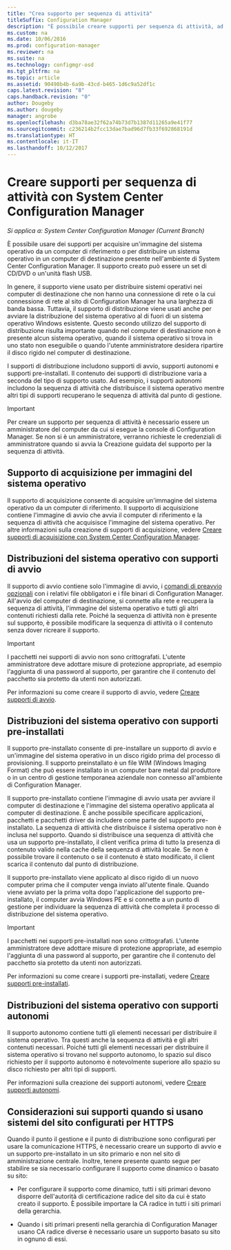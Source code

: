 ```yaml
---
title: "Crea supporto per sequenza di attività"
titleSuffix: Configuration Manager
description: "È possibile creare supporti per sequenza di attività, ad esempio un CD, per distribuire un sistema operativo in un computer di destinazione nell'ambiente di Configuration Manager."
ms.custom: na
ms.date: 10/06/2016
ms.prod: configuration-manager
ms.reviewer: na
ms.suite: na
ms.technology: configmgr-osd
ms.tgt_pltfrm: na
ms.topic: article
ms.assetid: 90498b4b-6a9b-43cd-b465-1d6c9a52df1c
caps.latest.revision: "8"
caps.handback.revision: "0"
author: Dougeby
ms.author: dougeby
manager: angrobe
ms.openlocfilehash: d3ba78ae32f62a74b73d7b1387d11265a9e41f77
ms.sourcegitcommit: c236214b2fcc13dae7bad96d7fb33f692868191d
ms.translationtype: HT
ms.contentlocale: it-IT
ms.lasthandoff: 10/12/2017
---
```

# <a name="create-task-sequence-media-with-system-center-configuration-manager"></a>Creare supporti per sequenza di attività con System Center Configuration Manager

*Si applica a: System Center Configuration Manager (Current Branch)*

È possibile usare dei supporti per acquisire un'immagine del sistema operativo da un computer di riferimento o per distribuire un sistema operativo in un computer di destinazione presente nell'ambiente di System Center Configuration Manager. Il supporto creato può essere un set di CD/DVD o un'unità flash USB.  

 In genere, il supporto viene usato per distribuire sistemi operativi nei computer di destinazione che non hanno una connessione di rete o la cui connessione di rete al sito di Configuration Manager ha una larghezza di banda bassa. Tuttavia, il supporto di distribuzione viene usati anche per avviare la distribuzione del sistema operativo al di fuori di un sistema operativo Windows esistente. Questo secondo utilizzo del supporto di distribuzione risulta importante quando nel computer di destinazione non è presente alcun sistema operativo, quando il sistema operativo si trova in uno stato non eseguibile o quando l'utente amministratore desidera ripartire il disco rigido nel computer di destinazione.  

 I supporti di distribuzione includono supporti di avvio, supporti autonomi e supporti pre-installati. Il contenuto dei supporti di distribuzione varia a seconda del tipo di supporto usato. Ad esempio, i supporti autonomi includono la sequenza di attività che distribuisce il sistema operativo mentre altri tipi di supporti recuperano le sequenza di attività dal punto di gestione.  

> [!IMPORTANT]  
>  Per creare un supporto per sequenza di attività è necessario essere un amministratore del computer da cui si esegue la console di Configuration Manager. Se non si è un amministratore, verranno richieste le credenziali di amministratore quando si avvia la Creazione guidata del supporto per la sequenza di attività.  

##  <a name="BKMK_PlanCaptureMedia"></a> Supporto di acquisizione per immagini del sistema operativo  
 Il supporto di acquisizione consente di acquisire un'immagine del sistema operativo da un computer di riferimento. Il supporto di acquisizione contiene l'immagine di avvio che avvia il computer di riferimento e la sequenza di attività che acquisisce l'immagine del sistema operativo. Per altre informazioni sulla creazione di supporti di acquisizione, vedere [Creare supporti di acquisizione con System Center Configuration Manager](create-capture-media.md).  

##  <a name="BKMK_PlanBootableMedia"></a> Distribuzioni del sistema operativo con supporti di avvio  
 Il supporto di avvio contiene solo l'immagine di avvio, i [comandi di preavvio opzionali](../understand/prestart-commands-for-task-sequence-media.md) con i relativi file obbligatori e i file binari di Configuration Manager. All'avvio del computer di destinazione, si connette alla rete e recupera la sequenza di attività, l'immagine del sistema operativo e tutti gli altri contenuti richiesti dalla rete. Poiché la sequenza di attività non è presente sul supporto, è possibile modificare la sequenza di attività o il contenuto senza dover ricreare il supporto.  

> [!IMPORTANT]  
>  I pacchetti nei supporti di avvio non sono crittografati. L'utente amministratore deve adottare misure di protezione appropriate, ad esempio l'aggiunta di una password al supporto, per garantire che il contenuto del pacchetto sia protetto da utenti non autorizzati.  

 Per informazioni su come creare il supporto di avvio, vedere [Creare supporti di avvio](create-bootable-media.md).  

##  <a name="BKMK_PlanPrestagedMedia"></a> Distribuzioni del sistema operativo con supporti pre-installati  
 Il supporto pre-installato consente di pre-installare un supporto di avvio e un'immagine del sistema operativo in un disco rigido prima del processo di provisioning. Il supporto preinstallato è un file WIM (Windows Imaging Format) che può essere installato in un computer bare metal dal produttore o in un centro di gestione temporanea aziendale non connesso all'ambiente di Configuration Manager.  

 Il supporto pre-installato contiene l'immagine di avvio usata per avviare il computer di destinazione e l'immagine del sistema operativo applicata al computer di destinazione. È anche possibile specificare applicazioni, pacchetti e pacchetti driver da includere come parte del supporto pre-installato. La sequenza di attività che distribuisce il sistema operativo non è inclusa nel supporto. Quando si distribuisce una sequenza di attività che usa un supporto pre-installato, il client verifica prima di tutto la presenza di contenuto valido nella cache della sequenza di attività locale. Se non è possibile trovare il contenuto o se il contenuto è stato modificato, il client scarica il contenuto dal punto di distribuzione.  

 Il supporto pre-installato viene applicato al disco rigido di un nuovo computer prima che il computer venga inviato all'utente finale. Quando viene avviato per la prima volta dopo l'applicazione del supporto pre-installato, il computer avvia Windows PE e si connette a un punto di gestione per individuare la sequenza di attività che completa il processo di distribuzione del sistema operativo.  

> [!IMPORTANT]  
>  I pacchetti nei supporti pre-installati non sono crittografati. L'utente amministratore deve adottare misure di protezione appropriate, ad esempio l'aggiunta di una password al supporto, per garantire che il contenuto del pacchetto sia protetto da utenti non autorizzati.  

 Per informazioni su come creare i supporti pre-installati, vedere [Creare supporti pre-installati](create-prestaged-media.md).  

##  <a name="BKMK_PlanStandaloneMedia"></a> Distribuzioni del sistema operativo con supporti autonomi  
 Il supporto autonomo contiene tutti gli elementi necessari per distribuire il sistema operativo. Tra questi anche la sequenza di attività e gli altri contenuti necessari. Poiché tutti gli elementi necessari per distribuire il sistema operativo si trovano nel supporto autonomo, lo spazio sul disco richiesto per il supporto autonomo è notevolmente superiore allo spazio su disco richiesto per altri tipi di supporti.  

 Per informazioni sulla creazione dei supporti autonomi, vedere [Creare supporti autonomi](create-stand-alone-media.md).  

## <a name="media-considerations-when-using-site-systems-configured-for-https"></a>Considerazioni sui supporti quando si usano sistemi del sito configurati per HTTPS  
 Quando il punto il gestione e il punto di distribuzione sono configurati per usare la comunicazione HTTPS, è necessario creare un supporto di avvio e un supporto pre-installato in un sito primario e non nel sito di amministrazione centrale. Inoltre, tenere presente quanto segue per stabilire se sia necessario configurare il supporto come dinamico o basato su sito:  

-   Per configurare il supporto come dinamico, tutti i siti primari devono disporre dell'autorità di certificazione radice del sito da cui è stato creato il supporto. È possibile importare la CA radice in tutti i siti primari della gerarchia.  

-   Quando i siti primari presenti nella gerarchia di Configuration Manager usano CA radice diverse è necessario usare un supporto basato su sito in ognuno di essi.  

